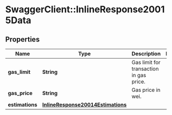 # SwaggerClient::InlineResponse20015Data

## Properties
Name | Type | Description | Notes
------------ | ------------- | ------------- | -------------
**gas_limit** | **String** | Gas limit for transaction in gas price. | 
**gas_price** | **String** | Gas price in wei. | 
**estimations** | [**InlineResponse20014Estimations**](InlineResponse20014Estimations.md) |  | 

